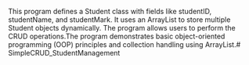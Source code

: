 This program defines a Student class with fields like studentID, studentName, and studentMark. It uses an ArrayList to store multiple Student objects dynamically. The program allows users to perform the CRUD operations.The program demonstrates basic object-oriented programming (OOP) principles and collection handling using ArrayList.# SimpleCRUD_StudentManagement

